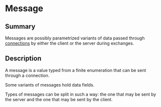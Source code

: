 # Message

## Summary

Messages are possibly parametrized variants of data passed through [connections](./001-connection.md) by either the client or the server during exchanges.

## Description

A message is a value typed from a finite enumeration that can be sent through a connection.

Some variants of messages hold data fields.

Types of messages can be split in such a way: the one that may be sent by the server and the one that may be sent by the client.
